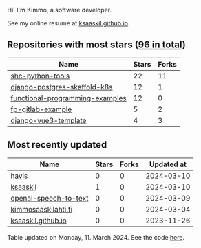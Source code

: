 Hi! I'm Kimmo, a software developer.

See my online resume at [ksaaskil.github.io](https://ksaaskil.github.io).

<!-- repositories starts -->

## Repositories with most stars ([96 in total](https://github.com/ksaaskil?tab=repositories))
| Name        | Stars           | Forks  |
| ------------- |-------------| -----|
|[shc-python-tools](https://github.com/ksaaskil/shc-python-tools)|22|11
|[django-postgres-skaffold-k8s](https://github.com/ksaaskil/django-postgres-skaffold-k8s)|12|1
|[functional-programming-examples](https://github.com/ksaaskil/functional-programming-examples)|12|0
|[fp-gitlab-example](https://github.com/ksaaskil/fp-gitlab-example)|5|2
|[django-vue3-template](https://github.com/ksaaskil/django-vue3-template)|4|3

<!-- repositories ends -->
<!-- recent_repositories starts -->

## Most recently updated
| Name        | Stars           | Forks  | Updated at
| ------------- |-------------| -----|-----|
|[havis](https://github.com/ksaaskil/havis)|0|0|2024-03-10
|[ksaaskil](https://github.com/ksaaskil/ksaaskil)|1|0|2024-03-10
|[openai-speech-to-text](https://github.com/ksaaskil/openai-speech-to-text)|0|0|2024-03-09
|[kimmosaaskilahti.fi](https://github.com/ksaaskil/kimmosaaskilahti.fi)|0|0|2024-03-04
|[ksaaskil.github.io](https://github.com/ksaaskil/ksaaskil.github.io)|0|0|2023-11-26

<!-- recent_repositories ends -->
<!-- updated_at starts -->
Table updated on Monday, 11. March 2024. See the code [here](https://github.com/ksaaskil/ksaaskil).
<!-- updated_at ends -->
